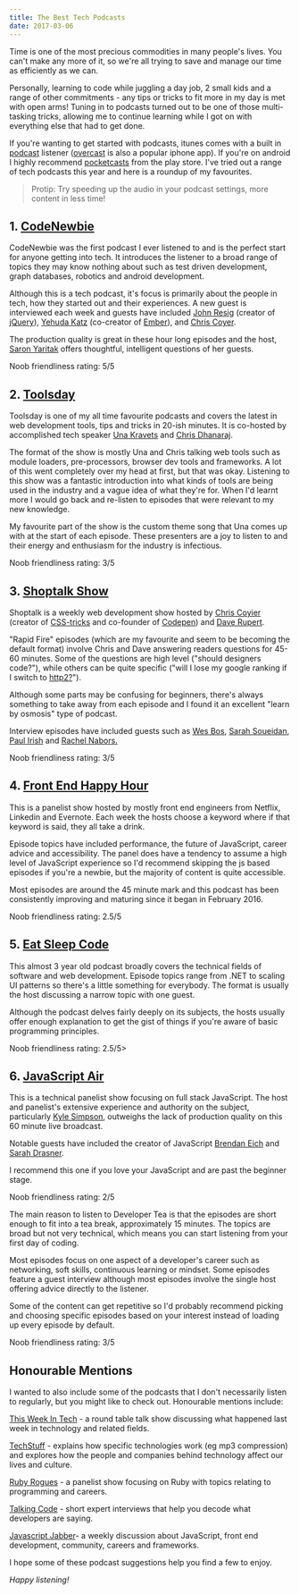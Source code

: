 ```yaml
---
title: The Best Tech Podcasts
date: 2017-03-06
---
```


Time is one of the most precious&nbsp;commodities in many people's lives. You can't make any more of it, so we're all trying to save and manage our time as efficiently as we can.

Personally, learning to code while juggling a day job, 2 small kids and a range of other commitments - any tips or tricks to fit more in my day is met with open&nbsp;arms! Tuning in to podcasts turned out to be one of those multi-tasking tricks, allowing me to continue learning while I got on with everything else that had to get done.

If you're wanting to get started with podcasts, itunes comes with a built in <a href="https://itunes.apple.com/au/app/podcasts/id525463029?mt=8" target="_blank">podcast</a> listener (<a href="https://overcast.fm/" target="_blank">overcast</a> is also a popular iphone app). If you're on android I highly recommend <a href="https://play.pocketcasts.com/" target="_blank">pocketcasts</a> from the play store.
I've tried out a range of tech podcasts this year and here is a roundup of my favourites.

>Protip: Try speeding up the audio in your podcast settings, more content in less time!

## 1. <a href="http://www.codenewbie.org/podcast" target="_blank"> CodeNewbie</a>
CodeNewbie was the first podcast I ever listened to and is the perfect start for anyone getting into tech. It introduces the listener to a broad range of topics they may know nothing about such as test driven development, graph databases, robotics and android development.

Although this is a tech podcast, it's focus is primarily about the people in tech, how they started out and their experiences. A new guest is interviewed each week and guests have included <a href="http://www.codenewbie.org/podcast/creating-jquery" target="_blank">John Resig</a> (creator of <a href="https://jquery.com/" target="_blank">jQuery</a>), <a href="http://www.codenewbie.org/podcast/creating-emberjs-part-i" target="_blank">Yehuda Katz</a> (co-creator of <a href="http://emberjs.com/" target="_blank">Ember</a>), and <a href="http://www.codenewbie.org/podcast/css-tricks" target="_blank">Chris Coyer</a>.

The production quality is great in these hour long episodes and the host, <a href="https://twitter.com/saronyitbarek" target="_blank">Saron Yaritak</a> offers thoughtful, intelligent questions of her guests.
<p class="accent">Noob friendliness rating: 5/5

## 2. <a href="http://www.toolsday.io/" target="_blank">Toolsday </a>
Toolsday is one of my all time favourite podcasts and covers the latest in web development tools, tips and tricks in 20-ish minutes. It is co-hosted by accomplished tech speaker <a href="https://twitter.com/una" target="_blank">Una Kravets</a> and <a href="https://twitter.com/chrisdhanaraj" target="_blank">Chris Dhanaraj</a>.

The format of the show is mostly Una and Chris talking web tools such as module loaders, pre-processors, browser dev tools and frameworks. A lot of this went completely over my head at first, but that was okay. Listening to this show was a fantastic introduction into what kinds of tools are being used in the industry and a vague idea of what they're for. When I'd learnt more I would go back and re-listen to episodes that were relevant to my new knowledge.

My favourite part of the show is the custom theme song that Una comes up with at the start of each episode. These presenters are a joy to listen to and their energy and enthusiasm for the industry is infectious.
<p class="accent">Noob friendliness rating: 3/5</p>

## 3. <a href="http://shoptalkshow.com/" target="_blank">Shoptalk Show</a>
Shoptalk is a weekly web development show hosted by <a href="https://twitter.com/chriscoyier" target="_blank">Chris Coyier</a> (creator of <a href="https://css-tricks.com/" target="_blank">CSS-tricks</a> and co-founder of <a href="http://codepen.io/" target="_blank">Codepen</a>) and <a href=" https://twitter.com/davatron5000" target="_blank">Dave Rupert</a>.

"Rapid Fire" episodes (which are my favourite and seem to be becoming the default format) involve Chris and Dave answering readers questions for 45-60 minutes. Some of the questions are high level ("should designers code?"), while others can be quite specific ("will I lose my google ranking if I switch to <a href="https://kinsta.com/learn/what-is-http2/" target="_blank">http2?</a>").

Although some parts may be confusing for beginners, there's always something to take away from each episode and I found it an excellent "learn by osmosis" type of podcast.

Interview episodes have included guests such as <a href="https://twitter.com/wesbos" target="_blank">Wes Bos</a>, <a href="https://twitter.com/SaraSoueidan" target="_blank"> Sarah Soueidan</a>, <a href="https://twitter.com/paul_irish" target="_blank">Paul Irish</a> and <a href="https://twitter.com/rachelnabors" target="_blank">Rachel Nabors</a><a href="https://twitter.com/SaraSoueidan" target="_blank">.</a>
<p class="accent">Noob friendliness rating: 3/5</p>

## 4. <a class="podcast-list" href="http://frontendhappyhour.com/" target="_blank">Front End Happy Hour</a>
This is a panelist show hosted by mostly front end engineers from Netflix, Linkedin and Evernote. Each week the hosts choose a keyword where if that keyword is said, they all take a drink.

Episode topics have included performance, the future of JavaScript, career advice and accessibility. The panel does have a tendency to assume a high level of JavaScript experience so I'd recommend skipping the js based episodes if you're a newbie, but the majority of content is quite accessible.

Most episodes are around the 45 minute mark and this podcast has been consistently improving and maturing since it began in February 2016.
<p class="accent">Noob friendliness rating: 2.5/5</p>


## 5. <a class="podcast-list" href="http://developer.telerik.com/community/eat-sleep-code/" target="_blank">Eat Sleep Code</a>
This almost 3 year old podcast broadly covers the technical fields of software and web development. Episode topics range from .NET to scaling UI patterns so there's a little something for everybody. The format is usually the host discussing a narrow topic with one guest.

Although the podcast delves fairly deeply on its subjects, the hosts usually offer enough explanation to get the gist of things if you're aware of basic programming principles.
<p class="accent">Noob friendliness rating: 2.5/5></p>

## 6. <a class="podcast-list" href="https://javascriptair.com/" target="_blank">JavaScript Air</a>
This is a technical panelist show focusing on full stack JavaScript. The host and panelist's extensive experience and authority on the subject, particularly <a href="https://www.amazon.com/Kyle-Simpson/e/B006MAHIQ6" target="_blank">Kyle Simpson</a>, outweighs the lack of production quality on this 60 minute live broadcast.

Notable guests have included the creator of JavaScript <a href="https://javascriptair.com/episodes/2015-12-09/" target="_blank">Brendan Eich</a> and <a href="https://twitter.com/sarah_edo" target="_blank">Sarah Drasner</a>.

I recommend this one if you love your JavaScript and are past the beginner stage.
<p class="accent">Noob friendliness rating: 2/5</p>

The main reason to listen to Developer Tea is that the episodes are short enough to fit into a tea break, approximately 15 minutes. The topics are broad but not very technical, which means you can start listening from your first day of coding.

Most episodes focus on one aspect of a developer's career such as networking, soft skills, continuous learning or mindset. Some episodes feature a guest interview although most episodes involve the single host offering advice directly to the listener.

Some of the content can get repetitive so I'd probably recommend picking and choosing specific episodes based on your interest instead of loading up every episode by default.
<p class="accent">Noob friendliness rating: 3/5</p>

## Honourable Mentions
I wanted to also include some of the podcasts that I don't necessarily listen to regularly, but you might like to check out. Honourable mentions include:

<a class="podcast-list" href="https://twit.tv/shows/this-week-in-tech" target="_blank"> This Week In Tech</a> - a round table talk show discussing what happened last week in technology and related fields.

<a href="http://shows.howstuffworks.com/techstuff" target="_blank">TechStuff</a> - explains how specific technologies work (eg mp3 compression) and explores how the people and companies behind technology affect our lives and culture.

<a class="podcast-list" href="https://devchat.tv/ruby-rogues" target="_blank">Ruby Rogues</a> - a panelist show focusing on Ruby with topics relating to programming and careers.

<a href="http://talkingcode.com/" target="_blank">Talking Code</a> - short expert interviews that help you decode what developers are saying.

<a href="https://devchat.tv/js-jabber" target="_blank">Javascript Jabber</a>- a weekly discussion about JavaScript, front end development, community, careers and frameworks.


I hope some of these podcast suggestions help you find a few to enjoy.

_Happy listening!_